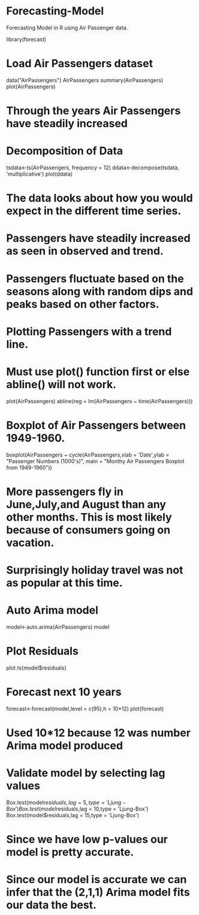 # Forecasting-Model
Forecasting Model in R using Air Passenger data.

library(forecast)

# Load Air Passengers dataset
data("AirPassengers")
AirPassengers
summary(AirPassengers)
plot(AirPassengers)
# Through the years Air Passengers have steadily increased

# Decomposition of Data
tsdata<-ts(AirPassengers, frequency = 12)
ddata<-decompose(tsdata, 'multiplicative')
plot(ddata)
# The data looks about how you would expect in the different time series.
# Passengers have steadily increased as seen in observed and trend.
# Passengers fluctuate based on the seasons along with random dips and peaks based on other factors.

# Plotting Passengers with a trend line.
# Must use plot() function first or else abline() will not work. 
plot(AirPassengers)
abline(reg = lm(AirPassengers ~ time(AirPassengers)))

# Boxplot of Air Passengers between 1949-1960.
boxplot(AirPassengers ~ cycle(AirPassengers,xlab = 'Date',ylab = "Passenger Numbers (1000's)",
                              main = "Monthy Air Passengers Boxplot from 1949-1960"))
# More passengers fly in June,July,and August than any other months. This is most likely because of consumers going on vacation. 
# Surprisingly holiday travel was not as popular at this time.

# Auto Arima model
model<-auto.arima(AirPassengers)
model

# Plot Residuals
plot.ts(model$residuals)

# Forecast next 10 years
forecast<-forecast(model,level = c(95),h = 10*12)
plot(forecast)
# Used 10*12 because 12 was number Arima model produced

# Validate model by selecting lag values
Box.test(model$residuals,lag = 5,type = 'Ljung-Box')
Box.test(model$residuals,lag = 10,type = 'Ljung-Box')
Box.test(model$residuals,lag = 15,type = 'Ljung-Box')
# Since we have low p-values our model is pretty accurate. 
# Since our model is accurate we can infer that the (2,1,1) Arima model fits our data the best. 
